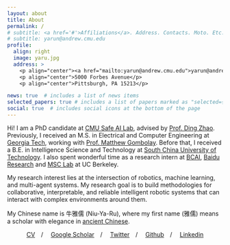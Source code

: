 ```yaml
---
layout: about
title: About
permalink: /
# subtitle: <a href='#'>Affiliations</a>. Address. Contacts. Moto. Etc.
# subtitle: yarun@andrew.cmu.edu
profile:
  align: right
  image: yaru.jpg
  address: >
    <p align="center"><a href="mailto:yarun@andrew.cmu.edu">yarun@andrew.cmu.edu</a></p>
    <p align="center">5000 Forbes Avenue</p>
    <p align="center">Pittsburgh, PA 15213</p>

news: true  # includes a list of news items
selected_papers: true # includes a list of papers marked as "selected={true}"
social: true  # includes social icons at the bottom of the page
---
```


Hi! I am a PhD candidate at [CMU Safe AI Lab](https://safeai-lab.github.io/), advised by [Prof. Ding Zhao](https://www.meche.engineering.cmu.edu/directory/bios/zhao-ding.html). Previously, I received an M.S. in Electrical and Computer Engineering at [Georgia Tech](https://www.gatech.edu/), working with [Prof. Matthew Gombolay](https://sites.gatech.edu/matthew-gombolay/). Before that, I received a B.E. in Intelligence Science and Technology at [South China University of Technology](https://www.scut.edu.cn/en/). I also spent wonderful time as a research intern at [BCAI](https://www.bosch-ai.com/), [Baidu Research](http://research.baidu.com/) and [MSC Lab](https://msc.berkeley.edu/) at UC Berkeley.

My research interest lies at the intersection of robotics, machine learning, and multi-agent systems. My research goal is to build methodologies for collaborative, interpretable, and reliable intelligent robotic systems that can interact with complex environments around them. 

My Chinese name is 牛雅儒 (Niu-Ya-Ru), where my first name (雅儒) means a scholar with elegance in [ancient Chinese](https://baike.baidu.hk/item/%E9%9B%85%E5%84%92/5817490).

<!-- [CV (May 2022)](https://chrisyrniu.github.io/assets/pdf/cv_yaru_niu.pdf)&emsp;/&emsp;[Google Scholar](https://scholar.google.com/citations?user=7yn5-VEAAAAJ&hl=en&oi=ao)&emsp;/&emsp;[Twitter](https://twitter.com/yaru_niu)&emsp;/&emsp;[Github](https://github.com/chrisyrniu)&emsp;/&emsp;[Linkedin](https://www.linkedin.com/in/yaru-niu-2b847b169/) -->

<p align="center"><a href="https://chrisyrniu.github.io/assets/pdf/cv_yaru_niu.pdf">CV</a>&emsp;/
&emsp;<a href="https://scholar.google.com/citations?user=7yn5-VEAAAAJ&hl=en&oi=ao">Google Scholar</a>&emsp;/
&emsp;<a href="https://twitter.com/yaru_niu">Twitter</a>&emsp;/
&emsp;<a href="https://github.com/chrisyrniu">Github</a>&emsp;/
&emsp;<a href="https://www.linkedin.com/in/yaru-niu-2b847b169/">Linkedin</a>
</p>


<!-- Write your biography here. Tell the world about yourself. Link to your favorite [subreddit](http://reddit.com). You can put a picture in, too. The code is already in, just name your picture `prof_pic.jpg` and put it in the `img/` folder.

Put your address / P.O. box / other info right below your picture. You can also disable any these elements by editing `profile` property of the YAML header of your `_pages/about.md`. Edit `_bibliography/papers.bib` and Jekyll will render your [publications page](/al-folio/publications/) automatically.

Link to your social media connections, too. This theme is set up to use [Font Awesome icons](http://fortawesome.github.io/Font-Awesome/) and [Academicons](https://jpswalsh.github.io/academicons/), like the ones below. Add your Facebook, Twitter, LinkedIn, Google Scholar, or just disable all of them. -->
